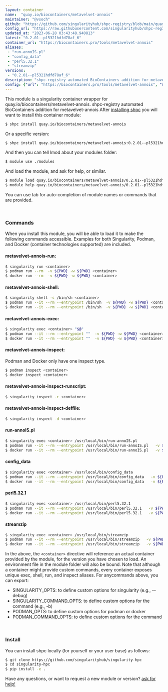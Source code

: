 ```yaml
---
layout: container
name:  "quay.io/biocontainers/metavelvet-annois"
maintainer: "@vsoch"
github: "https://github.com/singularityhub/shpc-registry/blob/main/quay.io/biocontainers/metavelvet-annois/container.yaml"
config_url: "https://raw.githubusercontent.com/singularityhub/shpc-registry/main/quay.io/biocontainers/metavelvet-annois/container.yaml"
updated_at: "2023-06-28 03:43:48.940813"
latest: "0.2.01--pl5321hdfd78af_6"
container_url: "https://biocontainers.pro/tools/metavelvet-annois"
aliases:
 - "run-annoIS.pl"
 - "config_data"
 - "perl5.32.1"
 - "streamzip"
versions:
 - "0.2.01--pl5321hdfd78af_6"
description: "shpc-registry automated BioContainers addition for metavelvet-annois"
config: {"url": "https://biocontainers.pro/tools/metavelvet-annois", "maintainer": "@vsoch", "description": "shpc-registry automated BioContainers addition for metavelvet-annois", "latest": {"0.2.01--pl5321hdfd78af_6": "sha256:6822e9194cea2b70af0d98fb04d3dd5f48eed583d61564c99416602203280c8c"}, "tags": {"0.2.01--pl5321hdfd78af_6": "sha256:6822e9194cea2b70af0d98fb04d3dd5f48eed583d61564c99416602203280c8c"}, "docker": "quay.io/biocontainers/metavelvet-annois", "aliases": {"run-annoIS.pl": "/usr/local/bin/run-annoIS.pl", "config_data": "/usr/local/bin/config_data", "perl5.32.1": "/usr/local/bin/perl5.32.1", "streamzip": "/usr/local/bin/streamzip"}}
---
```


This module is a singularity container wrapper for quay.io/biocontainers/metavelvet-annois.
shpc-registry automated BioContainers addition for metavelvet-annois
After [installing shpc](#install) you will want to install this container module:


```bash
$ shpc install quay.io/biocontainers/metavelvet-annois
```

Or a specific version:

```bash
$ shpc install quay.io/biocontainers/metavelvet-annois:0.2.01--pl5321hdfd78af_6
```

And then you can tell lmod about your modules folder:

```bash
$ module use ./modules
```

And load the module, and ask for help, or similar.

```bash
$ module load quay.io/biocontainers/metavelvet-annois/0.2.01--pl5321hdfd78af_6
$ module help quay.io/biocontainers/metavelvet-annois/0.2.01--pl5321hdfd78af_6
```

You can use tab for auto-completion of module names or commands that are provided.

<br>

### Commands

When you install this module, you will be able to load it to make the following commands accessible.
Examples for both Singularity, Podman, and Docker (container technologies supported) are included.

#### metavelvet-annois-run:

```bash
$ singularity run <container>
$ podman run --rm  -v ${PWD} -w ${PWD} <container>
$ docker run --rm  -v ${PWD} -w ${PWD} <container>
```

#### metavelvet-annois-shell:

```bash
$ singularity shell -s /bin/sh <container>
$ podman run --it --rm --entrypoint /bin/sh  -v ${PWD} -w ${PWD} <container>
$ docker run --it --rm --entrypoint /bin/sh  -v ${PWD} -w ${PWD} <container>
```

#### metavelvet-annois-exec:

```bash
$ singularity exec <container> "$@"
$ podman run --it --rm --entrypoint ""  -v ${PWD} -w ${PWD} <container> "$@"
$ docker run --it --rm --entrypoint ""  -v ${PWD} -w ${PWD} <container> "$@"
```

#### metavelvet-annois-inspect:

Podman and Docker only have one inspect type.

```bash
$ podman inspect <container>
$ docker inspect <container>
```

#### metavelvet-annois-inspect-runscript:

```bash
$ singularity inspect -r <container>
```

#### metavelvet-annois-inspect-deffile:

```bash
$ singularity inspect -d <container>
```


#### run-annoIS.pl

```bash
$ singularity exec <container> /usr/local/bin/run-annoIS.pl
$ podman run --it --rm --entrypoint /usr/local/bin/run-annoIS.pl   -v ${PWD} -w ${PWD} <container> -c " $@"
$ docker run --it --rm --entrypoint /usr/local/bin/run-annoIS.pl   -v ${PWD} -w ${PWD} <container> -c " $@"
```


#### config_data

```bash
$ singularity exec <container> /usr/local/bin/config_data
$ podman run --it --rm --entrypoint /usr/local/bin/config_data   -v ${PWD} -w ${PWD} <container> -c " $@"
$ docker run --it --rm --entrypoint /usr/local/bin/config_data   -v ${PWD} -w ${PWD} <container> -c " $@"
```


#### perl5.32.1

```bash
$ singularity exec <container> /usr/local/bin/perl5.32.1
$ podman run --it --rm --entrypoint /usr/local/bin/perl5.32.1   -v ${PWD} -w ${PWD} <container> -c " $@"
$ docker run --it --rm --entrypoint /usr/local/bin/perl5.32.1   -v ${PWD} -w ${PWD} <container> -c " $@"
```


#### streamzip

```bash
$ singularity exec <container> /usr/local/bin/streamzip
$ podman run --it --rm --entrypoint /usr/local/bin/streamzip   -v ${PWD} -w ${PWD} <container> -c " $@"
$ docker run --it --rm --entrypoint /usr/local/bin/streamzip   -v ${PWD} -w ${PWD} <container> -c " $@"
```



In the above, the `<container>` directive will reference an actual container provided
by the module, for the version you have chosen to load. An environment file in the
module folder will also be bound. Note that although a container
might provide custom commands, every container exposes unique exec, shell, run, and
inspect aliases. For anycommands above, you can export:

 - SINGULARITY_OPTS: to define custom options for singularity (e.g., --debug)
 - SINGULARITY_COMMAND_OPTS: to define custom options for the command (e.g., -b)
 - PODMAN_OPTS: to define custom options for podman or docker
 - PODMAN_COMMAND_OPTS: to define custom options for the command

<br>

### Install

You can install shpc locally (for yourself or your user base) as follows:

```bash
$ git clone https://github.com/singularityhub/singularity-hpc
$ cd singularity-hpc
$ pip install -e .
```

Have any questions, or want to request a new module or version? [ask for help!](https://github.com/singularityhub/singularity-hpc/issues)